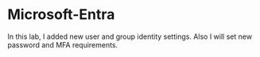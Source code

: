 # Microsoft-Entra
In this lab, I added new user and group identity settings. Also I will set new password and MFA requirements.
